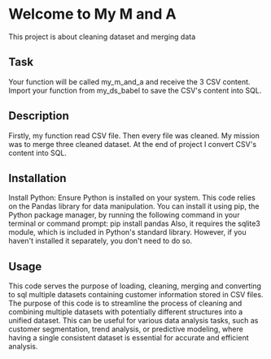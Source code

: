 # Welcome to My M and A
This project is about cleaning dataset and merging data
## Task
Your function will be called my_m_and_a and receive the 3 CSV content. 
Import your function from my_ds_babel to save the CSV's content into SQL.
## Description
Firstly, my function read CSV file. Then every file was cleaned.
My mission was to merge three cleaned dataset. At the end of project I convert CSV's content into SQL. 
## Installation
Install Python: Ensure Python is installed on your system. 
This code relies on the Pandas library for data manipulation.
You can install it using pip, the Python package manager, by running the following command in your terminal or command prompt:
pip install pandas
Also, it requires the sqlite3 module, which is included in Python's standard library. However, if you haven't installed it separately, you don't need to do so.
## Usage
This code serves the purpose of loading, cleaning, merging and converting to sql multiple datasets containing customer information stored in CSV files. 
The purpose of this code is to streamline the process of cleaning and combining multiple datasets with potentially different structures into a unified dataset. 
This can be useful for various data analysis tasks, such as customer segmentation, trend analysis, or predictive modeling, where having a single consistent dataset is essential for accurate and efficient analysis.

